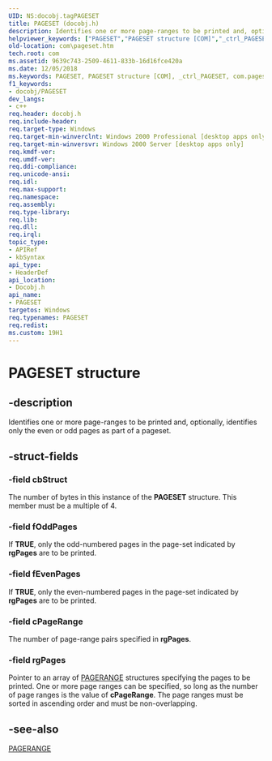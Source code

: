 ```yaml
---
UID: NS:docobj.tagPAGESET
title: PAGESET (docobj.h)
description: Identifies one or more page-ranges to be printed and, optionally, identifies only the even or odd pages as part of a pageset.
helpviewer_keywords: ["PAGESET","PAGESET structure [COM]","_ctrl_PAGESET","com.pageset","docobj/PAGESET"]
old-location: com\pageset.htm
tech.root: com
ms.assetid: 9639c743-2509-4611-833b-16d16fce420a
ms.date: 12/05/2018
ms.keywords: PAGESET, PAGESET structure [COM], _ctrl_PAGESET, com.pageset, docobj/PAGESET
f1_keywords:
- docobj/PAGESET
dev_langs:
- c++
req.header: docobj.h
req.include-header: 
req.target-type: Windows
req.target-min-winverclnt: Windows 2000 Professional [desktop apps only]
req.target-min-winversvr: Windows 2000 Server [desktop apps only]
req.kmdf-ver: 
req.umdf-ver: 
req.ddi-compliance: 
req.unicode-ansi: 
req.idl: 
req.max-support: 
req.namespace: 
req.assembly: 
req.type-library: 
req.lib: 
req.dll: 
req.irql: 
topic_type:
- APIRef
- kbSyntax
api_type:
- HeaderDef
api_location:
- Docobj.h
api_name:
- PAGESET
targetos: Windows
req.typenames: PAGESET
req.redist: 
ms.custom: 19H1
---
```


# PAGESET structure


## -description


Identifies one or more page-ranges to be printed and, optionally, identifies only the even or odd pages as part of a pageset.



## -struct-fields




### -field cbStruct

The number of bytes in this instance of the <b>PAGESET</b> structure. This member must be a multiple of 4.


### -field fOddPages

If <b>TRUE</b>, only the odd-numbered pages in the page-set indicated by <b>rgPages</b> are to be printed.


### -field fEvenPages

If <b>TRUE</b>, only the even-numbered pages in the page-set indicated by <b>rgPages</b> are to be printed.


### -field cPageRange

The number of page-range pairs specified in <b>rgPages</b>.


### -field rgPages

Pointer to an array of <a href="https://docs.microsoft.com/windows/desktop/api/docobj/ns-docobj-pagerange">PAGERANGE</a> structures specifying the pages to be printed. One or more page ranges can be specified, so long as the number of page ranges is the value of <b>cPageRange</b>. The page ranges must be sorted in ascending order and must be non-overlapping. 


## -see-also




<a href="https://docs.microsoft.com/windows/desktop/api/docobj/ns-docobj-pagerange">PAGERANGE</a>
 

 

